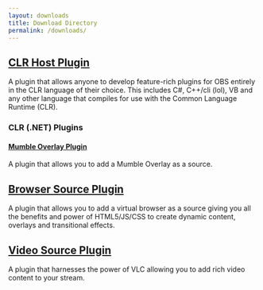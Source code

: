 ```yaml
---
layout: downloads
title: Download Directory
permalink: /downloads/
---
```


## [CLR Host Plugin](clr-host-plugin)

A plugin that allows anyone to develop feature-rich plugins for OBS entirely
in the CLR language of their choice.  This includes C#, C++/cli (lol), VB and any 
other language that compiles for use with the Common Language Runtime (CLR).


### CLR (.NET) Plugins

#### [Mumble Overlay Plugin](mumble-overlay-plugin)

A plugin that allows you to add a Mumble Overlay as a source.

## [Browser Source Plugin](browser-source-plugin)

A plugin that allows you to add a virtual browser as a source giving you
all the benefits and power of HTML5/JS/CSS to create dynamic content, overlays
and transitional effects.


## [Video Source Plugin](video-source-plugin)

A plugin that harnesses the power of VLC allowing you to add rich video content
to your stream.
